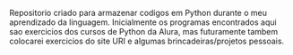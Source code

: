 Repositorio criado para armazenar codigos em Python durante o meu aprendizado da linguagem. Inicialmente os programas encontrados aqui sao exercicios dos cursos de Python da Alura, mas futuramente tambem colocarei exercicios do site URI e algumas brincadeiras/projetos pessoais.
